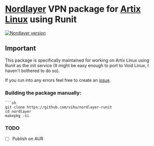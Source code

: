 # [Nordlayer](https://nordlayer.com) VPN package for [Artix Linux](https://artixlinux.org/) using Runit
[![Nordlayer version](https://img.shields.io/badge/nordlayer-3.0.0-green)](https://nordlayer.com/download/linux/)

## Important
This package is specifically maintained for working on Artix Linux using Runit
as the init service (It might be easy enough to port to Void Linux, I haven't
bothered to do so).

If you run into any errors feel free to create an [issue](https://github.com/vihu/nordlayer-runit/issues/new).

### Building the package manually:
```
```sh
git clone https://github.com/vihu/nordlayer-runit
cd nordlayer
makepkg -si
```

### TODO

- [ ] Publish on AUR
